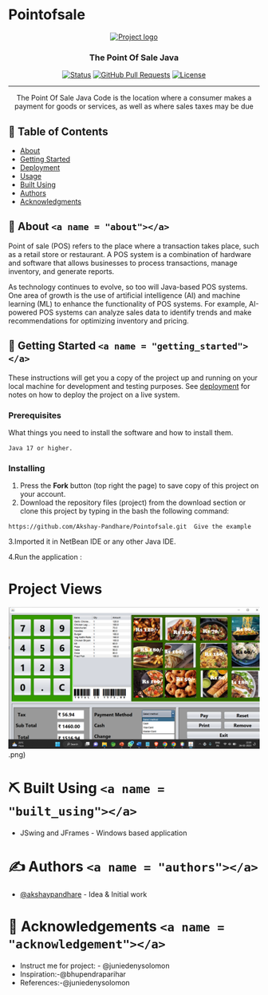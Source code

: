 # Pointofsale

<p align="center">
  <a href="" rel="noopener">
 <img width=200px height=200px src="https://github.com/ajsat007/The-Project-of-Powerful-Point-of-Sale-Application-in-Java/blob/main/logo_pos1_836b5509-7b49-4372-87f4-5436426ad730_1200x1200.avif" alt="Project logo"></a>
</p>

<h3 align="center">The Point Of Sale Java</h3>

<div align="center">

  [![Status](https://www.google.com/url?sa=i&url=https%3A%2F%2Fgithub.com%2Ftopics%2Fhospital-management-system%3Fl%3Dpython&psig=AOvVaw11txWWXobtW-hg6xS2NoI1&ust=1682595253838000&source=images&cd=vfe&ved=0CBEQjRxqFwoTCJDy9_y5x_4CFQAAAAAdAAAAABAE)]()
  [![GitHub Pull Requests](https://img.shields.io/github/issues-pr/kylelobo/The-Documentation-Compendium.svg)](https://github.com/kylelobo/The-Documentation-Compendium/pulls)
  [![License](https://img.shields.io/badge/license-MIT-blue.svg)](/LICENSE)

</div>

---

<p align="center">The Point Of Sale Java Code is the location where a consumer makes a payment for goods or services, as well as where sales taxes may be due
    <br> 
</p>

## 📝 Table of Contents

- [About](#about)
- [Getting Started](#getting_started)
- [Deployment](#deployment)
- [Usage](#usage)
- [Built Using](#built_using)
- [Authors](#authors)
- [Acknowledgments](#acknowledgement)

## 🧐 About `<a name = "about"></a>`

Point of sale (POS) refers to the place where a transaction takes place, such as a retail store or restaurant. A POS system is a combination of hardware and software that allows businesses to process transactions, manage inventory, and generate reports.

As technology continues to evolve, so too will Java-based POS systems. One area of growth is the use of artificial intelligence (AI) and machine learning (ML) to enhance the functionality of POS systems. For example, AI-powered POS systems can analyze sales data to identify trends and make recommendations for optimizing inventory and pricing.

## 🏁 Getting Started `<a name = "getting_started"></a>`

These instructions will get you a copy of the project up and running on your local machine for development and testing purposes. See [deployment](#deployment) for notes on how to deploy the project on a live system.

### Prerequisites

What things you need to install the software and how to install them.

```
Java 17 or higher.
```

### Installing

1. Press the **Fork** button (top right the page) to save copy of this project on your account.
2. Download the repository files (project) from the download section or clone this project by typing in the bash the following command:

```
https://github.com/Akshay-Pandhare/Pointofsale.git  Give the example
```

3.Imported it in NetBean IDE or any other Java IDE.

4.Run the application :

# Project Views

![](https://github.com/ajsat007/The-Project-of-Powerful-Point-of-Sale-Application-in-Java/blob/main/Screenshot%20(462).png).png)

# ⛏️ Built Using `<a name = "built_using"></a>`
- JSwing and JFrames - Windows based application

# ✍️ Authors `<a name = "authors"></a>`

- [@akshaypandhare](https://github.com/Akshay-Pandhare) - Idea & Initial work

# 🎉 Acknowledgements `<a name = "acknowledgement"></a>`

- Instruct me for project: - @juniedenysolomon
- Inspiration:-@bhupendraparihar
- References:-@juniedenysolomon
